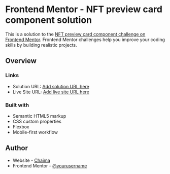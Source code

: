 # Frontend Mentor - NFT preview card component solution

This is a solution to the [NFT preview card component challenge on Frontend Mentor](https://www.frontendmentor.io/challenges/nft-preview-card-component-SbdUL_w0U). Frontend Mentor challenges help you improve your coding skills by building realistic projects.

## Overview

### Links

- Solution URL: [Add solution URL here](https://github.com/chaimae27)
- Live Site URL: [Add live site URL here](https://github.com/chaimae27)

### Built with

- Semantic HTML5 markup
- CSS custom properties
- Flexbox
- Mobile-first workflow

## Author

- Website - [Chaima](https://www.your-site.com)
- Frontend Mentor - [@yourusername](https://www.frontendmentor.io/profile/chaimae27)
